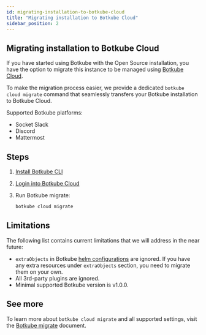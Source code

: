```yaml
---
id: migrating-installation-to-botkube-cloud
title: "Migrating installation to Botkube Cloud"
sidebar_position: 2
---
```


## Migrating installation to Botkube Cloud

If you have started using Botkube with the Open Source installation, you have the option to migrate this instance to be managed using [Botkube Cloud](https://app.botkube.io/).

To make the migration process easier, we provide a dedicated `botkube cloud migrate` command that seamlessly transfers your Botkube installation to Botkube Cloud.

Supported Botkube platforms:

- Socket Slack
- Discord
- Mattermost

## Steps

1. [Install Botkube CLI](./getting-started.mdx#installation)
2. [Login into Botkube Cloud](./getting-started.mdx#first-use)
3. Run Botkube migrate:

   ```bash
   botkube cloud migrate
   ```

## Limitations

The following list contains current limitations that we will address in the near future:

- `extraObjects` in Botkube [helm configurations](https://github.com/kubeshop/botkube/blob/593746a70d9eb23469c28e5c0274c9a40a7b651d/helm/botkube/values.yaml#L1040) are ignored. If you have any extra resources under `extraObjects` section, you need to migrate them on your own.
- All 3rd-party plugins are ignored.
- Minimal supported Botkube version is v1.0.0.

## See more

To learn more about `botkube cloud migrate` and all supported settings, visit the [Botkube migrate](./commands/botkube_migrate.md) document.

